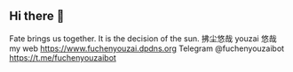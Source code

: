 ## Hi there 👋
Fate brings us together. It is the decision of the sun.
         拂尘悠哉 youzai  悠哉
     my web  https://www.fuchenyouzai.dpdns.org
Telegram @fuchenyouzaibot 
 https://t.me/fuchenyouzaibot
<!--
**fuchenyouzai/fuchenyouzai** is a ✨ _special_ ✨ repository because its `README.md` (this file) appears on your GitHub profile.

Here are some ideas to get you started:

- 🔭 I’m currently working on ...
- 🌱 I’m currently learning ...
- 👯 I’m looking to collaborate on ...
- 🤔 I’m looking for help with ...
- 💬 Ask me about ...
- 📫 How to reach me: ...
- 😄 Pronouns: ...
- ⚡ Fun fact: ...
-->
